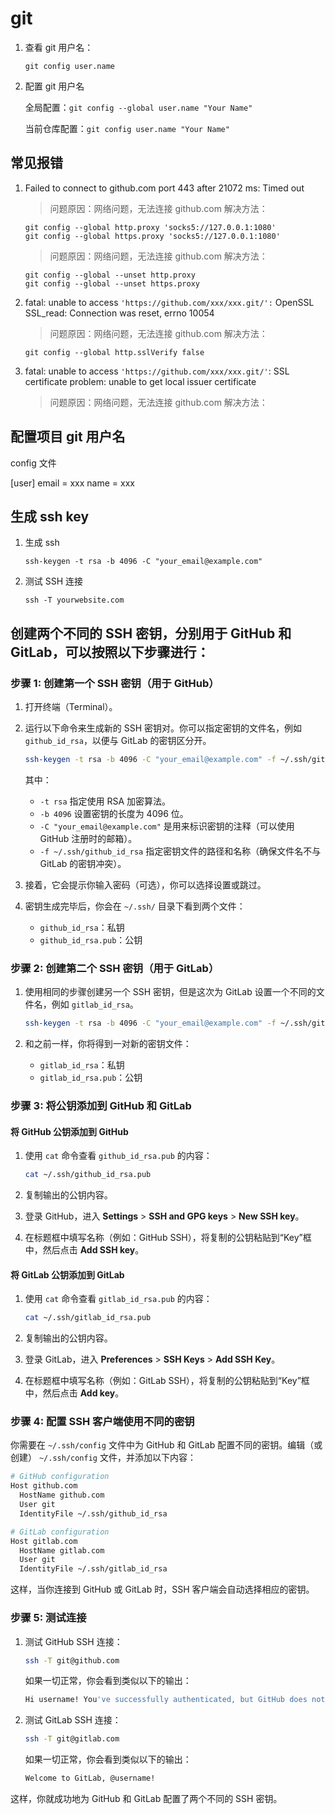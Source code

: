 # git

1. 查看 git 用户名：

   `git config user.name`

2. 配置 git 用户名

   全局配置：`git config --global user.name "Your Name"`

   当前仓库配置：`git config user.name "Your Name"`

## 常见报错

1. Failed to connect to github.com port 443 after 21072 ms: Timed out

   > 问题原因：网络问题，无法连接 github.com
   > 解决方法：

   ```git
   git config --global http.proxy 'socks5://127.0.0.1:1080'
   git config --global https.proxy 'socks5://127.0.0.1:1080'
   ```

   > 问题原因：网络问题，无法连接 github.com
   > 解决方法：

   ```git
   git config --global --unset http.proxy
   git config --global --unset https.proxy
   ```

2. fatal: unable to access `'https://github.com/xxx/xxx.git/':` OpenSSL SSL_read: Connection was reset, errno 10054

   > 问题原因：网络问题，无法连接 github.com
   > 解决方法：

   ```git
   git config --global http.sslVerify false
   ```

3. fatal: unable to access `'https://github.com/xxx/xxx.git/'`: SSL certificate problem: unable to get local issuer certificate

   > 问题原因：网络问题，无法连接 github.com
   > 解决方法：

## 配置项目 git 用户名

config 文件

[user]
email = xxx
name = xxx

## 生成 ssh key

1. 生成 ssh

   `ssh-keygen -t rsa -b 4096 -C "your_email@example.com"`

2. 测试 SSH 连接

   `ssh -T yourwebsite.com`


## 创建两个不同的 SSH 密钥，分别用于 GitHub 和 GitLab，可以按照以下步骤进行：

### 步骤 1: 创建第一个 SSH 密钥（用于 GitHub）

1. 打开终端（Terminal）。
2. 运行以下命令来生成新的 SSH 密钥对。你可以指定密钥的文件名，例如 `github_id_rsa`，以便与 GitLab 的密钥区分开。

   ```bash
   ssh-keygen -t rsa -b 4096 -C "your_email@example.com" -f ~/.ssh/github_id_rsa
   ```

   其中：
   - `-t rsa` 指定使用 RSA 加密算法。
   - `-b 4096` 设置密钥的长度为 4096 位。
   - `-C "your_email@example.com"` 是用来标识密钥的注释（可以使用 GitHub 注册时的邮箱）。
   - `-f ~/.ssh/github_id_rsa` 指定密钥文件的路径和名称（确保文件名不与 GitLab 的密钥冲突）。

3. 接着，它会提示你输入密码（可选），你可以选择设置或跳过。

4. 密钥生成完毕后，你会在 `~/.ssh/` 目录下看到两个文件：
   - `github_id_rsa`：私钥
   - `github_id_rsa.pub`：公钥

### 步骤 2: 创建第二个 SSH 密钥（用于 GitLab）

1. 使用相同的步骤创建另一个 SSH 密钥，但是这次为 GitLab 设置一个不同的文件名，例如 `gitlab_id_rsa`。

   ```bash
   ssh-keygen -t rsa -b 4096 -C "your_email@example.com" -f ~/.ssh/gitlab_id_rsa
   ```

2. 和之前一样，你将得到一对新的密钥文件：
   - `gitlab_id_rsa`：私钥
   - `gitlab_id_rsa.pub`：公钥

### 步骤 3: 将公钥添加到 GitHub 和 GitLab

#### 将 GitHub 公钥添加到 GitHub

1. 使用 `cat` 命令查看 `github_id_rsa.pub` 的内容：

   ```bash
   cat ~/.ssh/github_id_rsa.pub
   ```

2. 复制输出的公钥内容。

3. 登录 GitHub，进入 **Settings** > **SSH and GPG keys** > **New SSH key**。

4. 在标题框中填写名称（例如：GitHub SSH），将复制的公钥粘贴到“Key”框中，然后点击 **Add SSH key**。

#### 将 GitLab 公钥添加到 GitLab

1. 使用 `cat` 命令查看 `gitlab_id_rsa.pub` 的内容：

   ```bash
   cat ~/.ssh/gitlab_id_rsa.pub
   ```

2. 复制输出的公钥内容。

3. 登录 GitLab，进入 **Preferences** > **SSH Keys** > **Add SSH Key**。

4. 在标题框中填写名称（例如：GitLab SSH），将复制的公钥粘贴到“Key”框中，然后点击 **Add key**。

### 步骤 4: 配置 SSH 客户端使用不同的密钥

你需要在 `~/.ssh/config` 文件中为 GitHub 和 GitLab 配置不同的密钥。编辑（或创建） `~/.ssh/config` 文件，并添加以下内容：

```bash
# GitHub configuration
Host github.com
  HostName github.com
  User git
  IdentityFile ~/.ssh/github_id_rsa

# GitLab configuration
Host gitlab.com
  HostName gitlab.com
  User git
  IdentityFile ~/.ssh/gitlab_id_rsa
```

这样，当你连接到 GitHub 或 GitLab 时，SSH 客户端会自动选择相应的密钥。

### 步骤 5: 测试连接

1. 测试 GitHub SSH 连接：

   ```bash
   ssh -T git@github.com
   ```

   如果一切正常，你会看到类似以下的输出：

   ```bash
   Hi username! You've successfully authenticated, but GitHub does not provide shell access.
   ```

2. 测试 GitLab SSH 连接：

   ```bash
   ssh -T git@gitlab.com
   ```

   如果一切正常，你会看到类似以下的输出：

   ```bash
   Welcome to GitLab, @username!
   ```

这样，你就成功地为 GitHub 和 GitLab 配置了两个不同的 SSH 密钥。